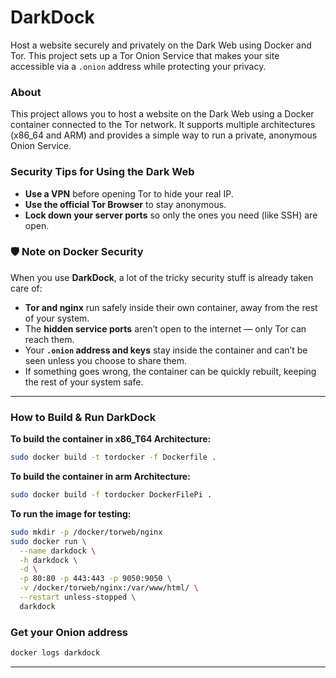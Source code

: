 # DarkDock

Host a website securely and privately on the Dark Web using Docker and Tor. This project sets up a Tor Onion Service that makes your site accessible via a `.onion` address while protecting your privacy.

### About

This project allows you to host a website on the Dark Web using a Docker container connected to the Tor network. It supports multiple architectures (x86_64 and ARM) and provides a simple way to run a private, anonymous Onion Service.

### Security Tips for Using the Dark Web

- **Use a VPN** before opening Tor to hide your real IP.  
- **Use the official Tor Browser** to stay anonymous.  
- **Lock down your server ports** so only the ones you need (like SSH) are open. 

### 🛡 Note on Docker Security

When you use **DarkDock**, a lot of the tricky security stuff is already taken care of:

- **Tor and nginx** run safely inside their own container, away from the rest of your system.  
- The **hidden service ports** aren’t open to the internet — only Tor can reach them.  
- Your **`.onion` address and keys** stay inside the container and can’t be seen unless you choose to share them.  
- If something goes wrong, the container can be quickly rebuilt, keeping the rest of your system safe.

---
### How to Build & Run DarkDock
**To build the container in x86_T64 Architecture:**

```sh
sudo docker build -t tordocker -f Dockerfile .
```

**To build the container in arm Architecture:**

```sh
sudo docker build -f tordocker DockerFilePi .
```

**To run the image for testing:**

```sh
sudo mkdir -p /docker/torweb/nginx 
sudo docker run \
  --name darkdock \
  -h darkdock \
  -d \
  -p 80:80 -p 443:443 -p 9050:9050 \
  -v /docker/torweb/nginx:/var/www/html/ \
  --restart unless-stopped \
  darkdock
```

### Get your Onion address
```sh
docker logs darkdock
```
---


